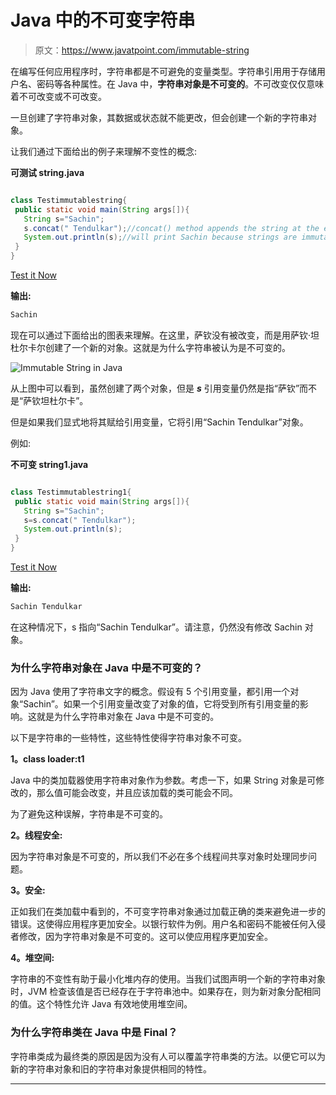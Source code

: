 # Java 中的不可变字符串

> 原文：<https://www.javatpoint.com/immutable-string>

在编写任何应用程序时，字符串都是不可避免的变量类型。字符串引用用于存储用户名、密码等各种属性。在 Java 中，**字符串对象是不可变的**。不可改变仅仅意味着不可改变或不可改变。

一旦创建了字符串对象，其数据或状态就不能更改，但会创建一个新的字符串对象。

让我们通过下面给出的例子来理解不变性的概念:

**可测试 string.java**

```java

class Testimmutablestring{
 public static void main(String args[]){
   String s="Sachin";
   s.concat(" Tendulkar");//concat() method appends the string at the end
   System.out.println(s);//will print Sachin because strings are immutable objects
 }
}

```

[Test it Now](https://www.javatpoint.com/opr/test.jsp?filename=Testimmutablestring)

**输出:**

```java
Sachin

```

现在可以通过下面给出的图表来理解。在这里，萨钦没有被改变，而是用萨钦·坦杜尔卡尔创建了一个新的对象。这就是为什么字符串被认为是不可变的。

![Immutable String in Java](../img/ad8ff94ea5764adf0d24f08845b65c29.png)

从上图中可以看到，虽然创建了两个对象，但是 ***s*** 引用变量仍然是指“萨钦”而不是“萨钦坦杜尔卡”。

但是如果我们显式地将其赋给引用变量，它将引用“Sachin Tendulkar”对象。

例如:

**不可变 string1.java**

```java

class Testimmutablestring1{
 public static void main(String args[]){
   String s="Sachin";
   s=s.concat(" Tendulkar");
   System.out.println(s);
 }
}

```

[Test it Now](https://www.javatpoint.com/opr/test.jsp?filename=Testimmutablestring1)

**输出:**

```java
Sachin Tendulkar

```

在这种情况下，s 指向“Sachin Tendulkar”。请注意，仍然没有修改 Sachin 对象。

### 为什么字符串对象在 Java 中是不可变的？

因为 Java 使用了字符串文字的概念。假设有 5 个引用变量，都引用一个对象“Sachin”。如果一个引用变量改变了对象的值，它将受到所有引用变量的影响。这就是为什么字符串对象在 Java 中是不可变的。

以下是字符串的一些特性，这些特性使得字符串对象不可变。

**1。class loader:t1**

Java 中的类加载器使用字符串对象作为参数。考虑一下，如果 String 对象是可修改的，那么值可能会改变，并且应该加载的类可能会不同。

为了避免这种误解，字符串是不可变的。

**2。线程安全:**

因为字符串对象是不可变的，所以我们不必在多个线程间共享对象时处理同步问题。

**3。安全:**

正如我们在类加载中看到的，不可变字符串对象通过加载正确的类来避免进一步的错误。这使得应用程序更加安全。以银行软件为例。用户名和密码不能被任何入侵者修改，因为字符串对象是不可变的。这可以使应用程序更加安全。

**4。堆空间:**

字符串的不变性有助于最小化堆内存的使用。当我们试图声明一个新的字符串对象时，JVM 检查该值是否已经存在于字符串池中。如果存在，则为新对象分配相同的值。这个特性允许 Java 有效地使用堆空间。

### 为什么字符串类在 Java 中是 Final？

字符串类成为最终类的原因是因为没有人可以覆盖字符串类的方法。以便它可以为新的字符串对象和旧的字符串对象提供相同的特性。

* * *